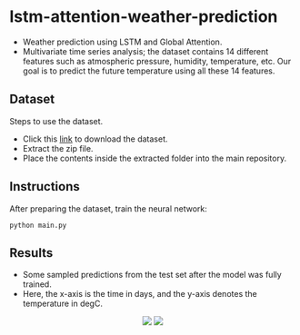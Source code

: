 # lstm-attention-weather-prediction
- Weather prediction using LSTM and Global Attention. 
- Multivariate time series analysis; the dataset contains 14 different features such as atmospheric pressure, humidity, temperature, etc. Our goal is to predict the future temperature using all these 14 features. 

## Dataset
Steps to use the dataset.
- Click this [link](https://storage.googleapis.com/tensorflow/tf-keras-datasets/jena_climate_2009_2016.csv.zip) to download the dataset.
- Extract the zip file. 
- Place the contents inside the extracted folder into the main repository. 

## Instructions
After preparing the dataset, train the neural network:
```
python main.py
```

## Results
<!--- Explain a little bit about the graphs here. -->
- Some sampled predictions from the test set after the model was fully trained. 
- Here, the x-axis is the time in days, and the y-axis denotes the temperature in degC.  

<p align="center">
  <img src="https://user-images.githubusercontent.com/51147727/155930935-be65f7ab-20a7-4caa-92b6-518e8a0df5c9.png"/>
  <img src="https://user-images.githubusercontent.com/51147727/155930943-23e7638f-b550-423e-887c-9cf7b09fa62d.png"/>
</p>
